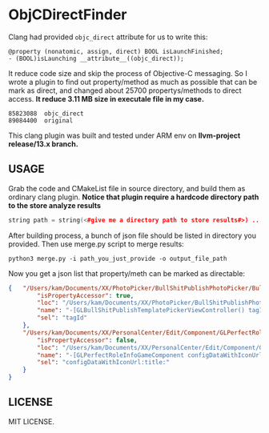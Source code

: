# ObjCDirectFinder

Clang had provided `objc_direct` attribute for us to write this:
```
@property (nonatomic, assign, direct) BOOL isLaunchFinished;
- (BOOL)isLaunching __attribute__((objc_direct));
```
It reduce code size and skip the process of Objective-C messaging. So I wrote a plugin to find out property/method as much as possible that can be mark as direct, and changed about 25700 propertys/methods to direct access. **It reduce 3.11 MB size in executale file in my case.**
```
85823088  objc_direct
89084400  original
```

This clang plugin was built and tested under ARM env on **llvm-project  release/13.x branch.**

## USAGE

Grab the code and CMakeList file in source directory, and build them as ordinary clang plugin. **Notice that plugin require a hardcode directory path to the store analyze results**

```c++
string path = string(<#give me a directory path to store results#>) ...
```

After building process, a bunch of json file should be listed in directory you provided. Then use merge.py script to merge results:

```shell
python3 merge.py -i path_you_just_provide -o output_file_path
```

Now you get a json list that property/meth can be marked as directable:

```json
{   "/Users/kam/Documents/XX/PhotoPicker/BullShitPublishPhotoPicker/BullShitPublishTemplatePicker/GLBullShitPublishTemplatePickerViewController.m:30:41": {
        "isPropertyAccessor": true,
        "loc": "/Users/kam/Documents/XX/PhotoPicker/BullShitPublishPhotoPicker/BullShitPublishTemplatePicker/GLBullShitPublishTemplatePickerViewController.m:30:41",
        "name": "-[GLBullShitPublishTemplatePickerViewController() tagId]",
        "sel": "tagId"
    },
    "/Users/kam/Documents/XX/PersonalCenter/Edit/Component/GLPerfectRoleInfoGameComponent.h:14:1": {
        "isPropertyAccessor": false,
        "loc": "/Users/kam/Documents/XX/PersonalCenter/Edit/Component/GLPerfectRoleInfoGameComponent.h:14:1",
        "name": "-[GLPerfectRoleInfoGameComponent configDataWithIconUrl:title:]",
        "sel": "configDataWithIconUrl:title:"
    }
}
```

## LICENSE

MIT LICENSE.